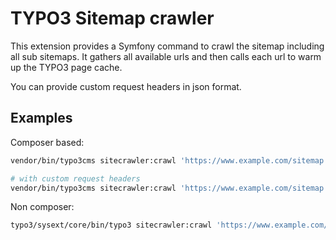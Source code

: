 # TYPO3 Sitemap crawler

This extension provides a Symfony command to crawl the sitemap including all sub sitemaps. It gathers all available urls and then calls each url to warm up the TYPO3 page cache.

You can provide custom request headers in json format.

## Examples

Composer based:
```bash
vendor/bin/typo3cms sitecrawler:crawl 'https://www.example.com/sitemap.xml'

# with custom request headers
vendor/bin/typo3cms sitecrawler:crawl 'https://www.example.com/sitemap.xml' '{"X-Pjax": true}'
```
Non composer:
```bash
typo3/sysext/core/bin/typo3 sitecrawler:crawl 'https://www.example.com/sitemap.xml'
```
